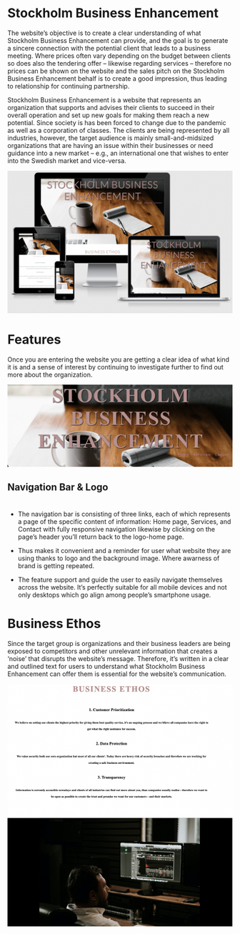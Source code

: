 # Stockholm Business Enhancement

The website’s objective is to create a clear understanding of what Stockholm Business Enhancement can provide, and the goal is to generate a sincere connection with the potential client that leads to a business meeting. Where prices often vary depending on the budget between clients so does also the tendering offer – likewise regarding services – therefore no prices can be shown on the website and the sales pitch on the Stockholm Business Enhancement behalf is to create a good impression, thus leading to relationship for continuing partnership. 

Stockholm Business Enhancement is a website that represents an organization that supports and advises their clients to succeed in their overall operation and set up new goals for making them reach a new potential. Since society is has been forced to change due to the pandemic as well as a corporation of classes. The clients are being represented by all industries, however, the target audience is mainly small-and-midsized organizations that are having an issue within their businesses or need guidance into a new market – e.g., an international one that wishes to enter into the Swedish market and vice-versa. 

![Responsive image](/docs/images/rep-image.png)

# Features

Once you are entering the website you are getting a clear idea of what kind it is and a sense of interest by continuing to investigate further to find out more about the organization. 

![Navigation & Logo](/docs/images/Navigation-Logo.png)

## Navigation Bar & Logo
#

- The navigation bar is consisting of three links, each of which represents a page of the specific content of information: Home page, Services, and Contact with fully responsive navigation likewise by clicking on the page’s header you’ll return back to the logo-home page. 

- Thus makes it convenient and a reminder for user what website they are using thanks to logo and the background image. Where awarness of brand is getting repeated.  

- The feature support and guide the user to easily navigate themselves across the website. It’s perfectly suitable for all mobile devices and not only desktops which go align among people’s smartphone usage. 



# Business Ethos 

Since the target group is organizations and their business leaders are being exposed to competitors and other unrelevant information that creates a ‘noise’ that disrupts the website’s message. Therefore, it’s written in a clear and outlined text for users to understand what Stockholm Business Enhancement can offer them is essential for the website’s communication.

![Business Ethos](/docs/images/business-ethos.png)
 
